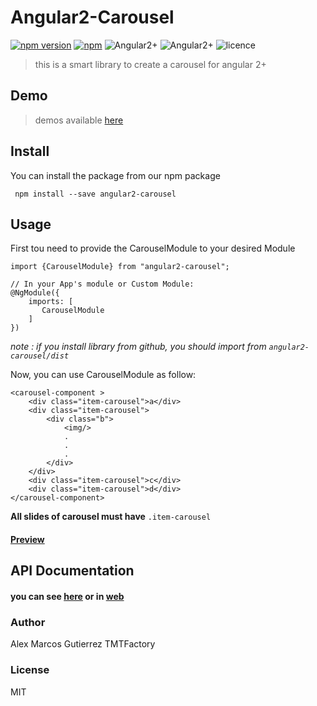 # Angular2-Carousel

[![npm version](https://badge.fury.io/js/angular2-carousel.svg)](https://badge.fury.io/js/angular2-carousel) [![npm](https://img.shields.io/badge/build-passed-brightgreen.svg?style=flat)](https://www.npmjs.com/package/angular2-carousel) ![Angular2+](https://img.shields.io/badge/Angular_2+-passing-brightgreen.svg?style=flat) ![Angular2+](https://img.shields.io/badge/Angular_5-failure-red.svg?style=flat) ![licence](https://img.shields.io/badge/licence-MIT-blue.svg?style=flat)

> this is a smart library to create a carousel for angular 2+

## Demo
> demos available [here](https://kappys1.github.io/angular2-carousel)

## Install
You can install the package from our npm package
```
 npm install --save angular2-carousel
```

## Usage
First tou need to provide the CarouselModule to your desired Module 



```
import {CarouselModule} from "angular2-carousel";

// In your App's module or Custom Module:
@NgModule({
    imports: [
       CarouselModule
    ] 
})
```

*note : if you install library from github, you should import from ``angular2-carousel/dist``*

Now, you can use CarouselModule as follow:

```
<carousel-component >
    <div class="item-carousel">a</div>
    <div class="item-carousel">
        <div class="b">
            <img/>
            .
            .
            .
        </div>
    </div>
    <div class="item-carousel">c</div>
    <div class="item-carousel">d</div>
</carousel-component>
```

**All slides of carousel must have** ``.item-carousel``


#### [Preview](https://embed.plnkr.co/CPWvmndIgpsglCvLChhc/)

## API Documentation
#### you can see [here](https://github.com/kappys1/angular2-carousel/wiki/API-Documentation) or in [web](https://kappys1.github.io/angular2-carousel)

### Author
Alex Marcos Gutierrez
TMTFactory
### License
MIT